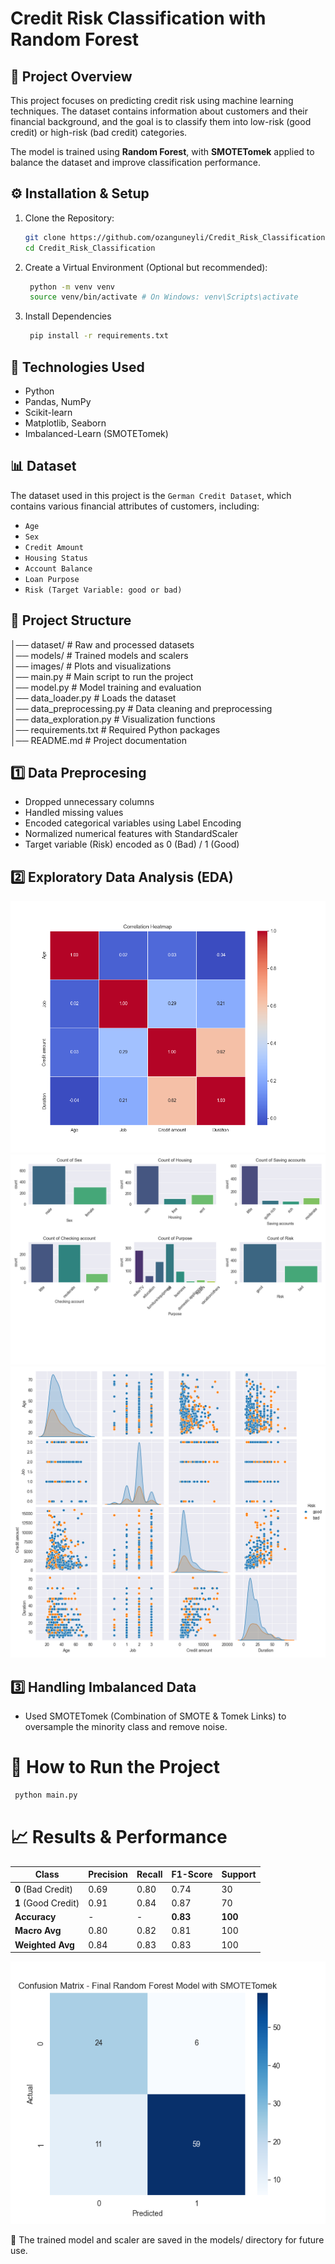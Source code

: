 # Credit Risk Classification with Random Forest

## 📌 Project Overview
This project focuses on predicting credit risk using machine learning techniques. The dataset contains information about customers and their financial background, and the goal is to classify them into low-risk (good credit) or high-risk (bad credit) categories.

The model is trained using **Random Forest**, with **SMOTETomek** applied to balance the dataset and improve classification performance.

## ⚙️ Installation & Setup

1. Clone the Repository:
   ```bash
   git clone https://github.com/ozanguneyli/Credit_Risk_Classification.git
   cd Credit_Risk_Classification
   ```
2. Create a Virtual  Environment (Optional but recommended):
   ```bash
    python -m venv venv
    source venv/bin/activate # On Windows: venv\Scripts\activate
   ```
3. Install Dependencies
   ```bash
    pip install -r requirements.txt
   ```

## 🚀 Technologies Used
- Python
- Pandas, NumPy
- Scikit-learn
- Matplotlib, Seaborn
- Imbalanced-Learn (SMOTETomek)

## 📊 Dataset
The dataset used in this project is the `German Credit Dataset`, which contains various financial attributes of customers, including:
-  `Age`
-  `Sex`
-  `Credit Amount`
-  `Housing Status`
-  `Account Balance`
-  `Loan Purpose`
-  `Risk (Target Variable: good or bad)`

## 📂 Project Structure
│── dataset/                     # Raw and processed datasets  
│── models/                      # Trained models and scalers  
│── images/                      # Plots and visualizations  
│── main.py                      # Main script to run the project  
│── model.py                     # Model training and evaluation  
│── data_loader.py               # Loads the dataset  
│── data_preprocessing.py        # Data cleaning and preprocessing  
│── data_exploration.py          # Visualization functions  
│── requirements.txt             # Required Python packages  
│── README.md                    # Project documentation  

## 1️⃣ Data Preprocesing

- Dropped unnecessary columns
- Handled missing values
- Encoded categorical variables using Label Encoding
- Normalized numerical features with StandardScaler
- Target variable (Risk) encoded as 0 (Bad) / 1 (Good)

## 2️⃣ Exploratory Data Analysis (EDA)

![Correlation Heatmap](images/correlation_heatmap.png)
![Categorical Counts](images/categorical_counts.png)
![Pairplot](images/pairplot.png)


## 3️⃣ Handling Imbalanced Data

- Used SMOTETomek (Combination of SMOTE & Tomek Links) to oversample the minority class and remove noise.

# 🚀 How to Run the Project

   ```bash
    python main.py
   ```

# 📈 Results & Performance

| Class       | Precision | Recall | F1-Score | Support |
|------------|----------|--------|----------|---------|
| **0** (Bad Credit)  | 0.69 | 0.80 | 0.74 | 30 |
| **1** (Good Credit) | 0.91 | 0.84 | 0.87 | 70 |
| **Accuracy**  | - | - | **0.83** | **100** |
| **Macro Avg** | 0.80 | 0.82 | 0.81 | 100 |
| **Weighted Avg** | 0.84 | 0.83 | 0.83 | 100 |



![Confusion Matrix](images/confusion_matrix.png)

📌 The trained model and scaler are saved in the models/ directory for future use.
